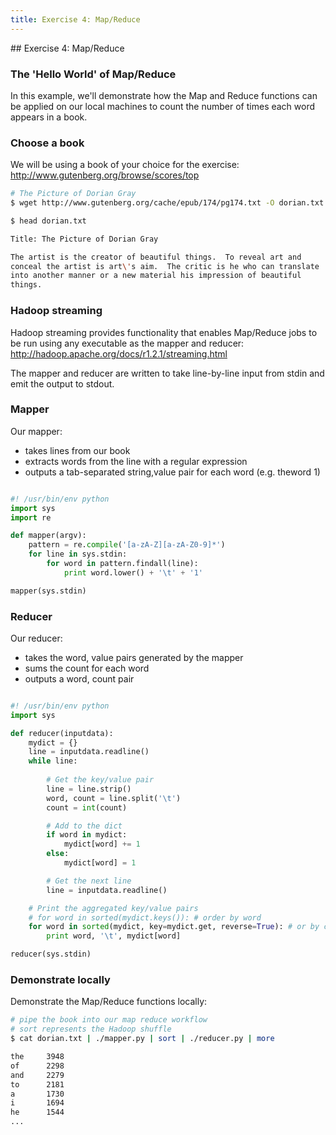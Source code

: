 ```yaml
---
title: Exercise 4: Map/Reduce
---
```


## Exercise 4: Map/Reduce

### The 'Hello World' of Map/Reduce

In this example, we'll demonstrate how the Map and Reduce functions can be applied on our local machines to count the number of times each word appears in a book.

### Choose a book

We will be using a book of your choice for the exercise: 
http://www.gutenberg.org/browse/scores/top

``` bash
# The Picture of Dorian Gray
$ wget http://www.gutenberg.org/cache/epub/174/pg174.txt -O dorian.txt
```

``` bash
$ head dorian.txt

Title: The Picture of Dorian Gray

The artist is the creator of beautiful things.  To reveal art and
conceal the artist is art\'s aim.  The critic is he who can translate
into another manner or a new material his impression of beautiful
things.
```

### Hadoop streaming

Hadoop streaming provides functionality that enables Map/Reduce jobs to be run using any executable as the mapper and reducer:
http://hadoop.apache.org/docs/r1.2.1/streaming.html

The mapper and reducer are written to take line-by-line input from stdin and emit the output to stdout.

### Mapper

Our mapper:

- takes lines from our book
- extracts words from the line with a regular expression
- outputs a tab-separated string,value pair for each word (e.g. theword  1)

``` python

#! /usr/bin/env python
import sys
import re

def mapper(argv): 
    pattern = re.compile('[a-zA-Z][a-zA-Z0-9]*') 
    for line in sys.stdin: 
        for word in pattern.findall(line): 
            print word.lower() + '\t' + '1' 

mapper(sys.stdin)

```

### Reducer

Our reducer:

- takes the word, value pairs generated by the mapper
- sums the count for each word
- outputs a word, count pair

``` python

#! /usr/bin/env python
import sys

def reducer(inputdata):
    mydict = {}
    line = inputdata.readline()
    while line:
        
        # Get the key/value pair
        line = line.strip()
        word, count = line.split('\t')
        count = int(count)

        # Add to the dict
        if word in mydict:
            mydict[word] += 1
        else:
            mydict[word] = 1

        # Get the next line
        line = inputdata.readline()

    # Print the aggregated key/value pairs
    # for word in sorted(mydict.keys()): # order by word
    for word in sorted(mydict, key=mydict.get, reverse=True): # or by count
        print word, '\t', mydict[word]

reducer(sys.stdin)
```

### Demonstrate locally

Demonstrate the Map/Reduce functions locally:

``` bash
# pipe the book into our map reduce workflow
# sort represents the Hadoop shuffle
$ cat dorian.txt | ./mapper.py | sort | ./reducer.py | more

the     3948
of      2298
and     2279
to      2181
a       1730
i       1694
he      1544
...
```
